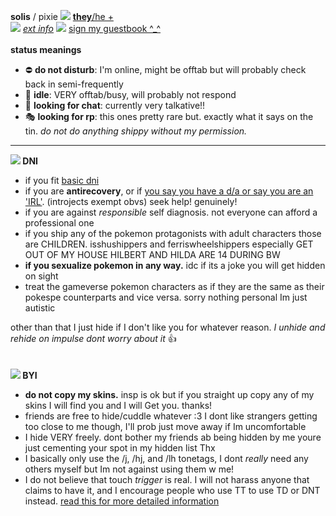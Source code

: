 <b>solis</b> / pixie <img src="https://barbara.crd.co/assets/images/gallery02/331a4478.gif"> <a href="https://en.pronouns.page/@solistice"><b>they</b>/he +</a>
<br>
<img src="https://barbara.crd.co/assets/images/gallery11/3c84577d.gif?v=66afe876">
<a href="https://rentry.co/solistice"><i>ext info</i></a> <img src="https://barbara.crd.co/assets/images/gallery03/a212d5e6.gif"> <a href="https://solis.123guestbook.com/">sign my guestbook ^\_^</a>
<br><br>
<b>status meanings</b>
<ul>
  <li> ⛔ <b>do not disturb</b>: I'm online, might be offtab but will probably check back in semi-frequently </li>
  <li> 🌙 <b>idle</b>: VERY offtab/busy, will probably not respond</li>
  <li> 💬 <b>looking for chat</b>: currently very talkative!! </li>
  <li> 🎭 <b>looking for rp</b>: this ones pretty rare but. exactly what it says on the tin. <i>do not do anything shippy without my permission.</i></li>
</ul>

<hr>

<b><img src="https://barbara.crd.co/assets/images/gallery15/e504d2bd.gif"> DNI</b>
<ul>
  <li>if you fit <a href="https://listography.com/dni">basic dni</a>
  <li>if you are <b>antirecovery</b>, or if <a href="https://gdoc.pub/doc/e/2PACX-1vTRiUQuLNmr-Zg2RD8nOuDHocT8HPQPzNB79Hf1pNdYFXbAkRGt4kpSt3oZBxih_ubVy5pqaZJ9FqyX">you say you have a d/a or say you are an 'IRL'</a>. (introjects exempt obvs) seek help! genuinely!
  <li>if you are against <i>responsible</i> self diagnosis. not everyone can afford a professional one
  <li>if you ship any of the pokemon protagonists with adult characters those are CHILDREN. isshushippers and ferriswheelshippers especially GET OUT OF MY HOUSE HILBERT AND HILDA ARE 14 DURING BW
  <li><b>if you sexualize pokemon in any way.</b> idc if its a joke you will get hidden on sight
  <li>treat the gameverse pokemon characters as if they are the same as their pokespe counterparts and vice versa. sorry nothing personal Im just autistic
</ul>

other than that I just hide if I don't like you for whatever reason. <i>I unhide and rehide on impulse dont worry about it</i> 👍
<br><br><br>
<b><img src="https://barbara.crd.co/assets/images/gallery04/ede7862d.gif"> BYI</b>
<ul>
  <li><b>do not copy my skins.</b> insp is ok but if you straight up copy any of my skins I will find you and I will Get you. thanks!
  <li>friends are free to hide/cuddle whatever :3 I dont like strangers getting too close to me though, I'll prob just move away if Im uncomfortable
  <li>I hide VERY freely. dont bother my friends ab being hidden by me youre just cementing your spot in my hidden list Thx
  <li>I basically only use the /j, /hj, and /lh tonetags, I dont <i>really</i> need any others myself but Im not against using them w me!
  <li>I do not believe that touch <i>trigger</i> is real. I will not harass anyone that claims to have it, and I encourage people who use TT to use TD or DNT instead. <a href="https://techhenzy.com/pony-towns-touch-trigger-controversy/">read this for more detailed information</a>
